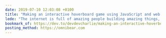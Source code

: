 ```yaml
---
date: 2019-07-10 12:03:08 +0100
title: "Making an interactive hoverboard game using JavaScript and web sockets"
lede: "The internet is full of amazing people building amazing things, including this! I'm so inspired by projects like this."
bookmark_of: https://dev.to/devdevcharlie/making-an-interactive-hoverboard-game-using-javascript-and-web-sockets-379j
posting_method: https://omnibear.com
---
```

